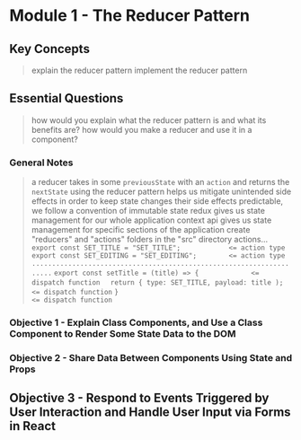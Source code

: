 # Module 1 - The Reducer Pattern
> 

## Key Concepts
> explain the reducer pattern
> implement the reducer pattern

## Essential Questions
> how would you explain what the reducer pattern is and what its benefits are?
> how would you make a reducer and use it in a component?

### General Notes
> a reducer takes in some `previousState` with an `action` and returns the `nextState`
> using the reducer pattern helps us mitigate unintended side effects
> in order to keep state changes their side effects predictable, we follow a convention of immutable state
> redux gives us state management for our whole application
> context api gives us state management for specific sections of the application
> create "reducers" and "actions" folders in the "src" directory
> actions...
> `export const SET_TITLE = "SET_TITLE";            <= action type`
> `export const SET_EDITING = "SET_EDITING";        <= action type`
> `.....................................................................`
> `export const setTitle = (title) => {             <= dispatch function`
> `  return { type: SET_TITLE, payload: title );    <= dispatch function`
> `}                                                <= dispatch function`

### Objective 1 - Explain Class Components, and Use a Class Component to Render Some State Data to the DOM
>

### Objective 2 - Share Data Between Components Using State and Props
> 

## Objective 3 - Respond to Events Triggered by User Interaction and Handle User Input via Forms in React
> 